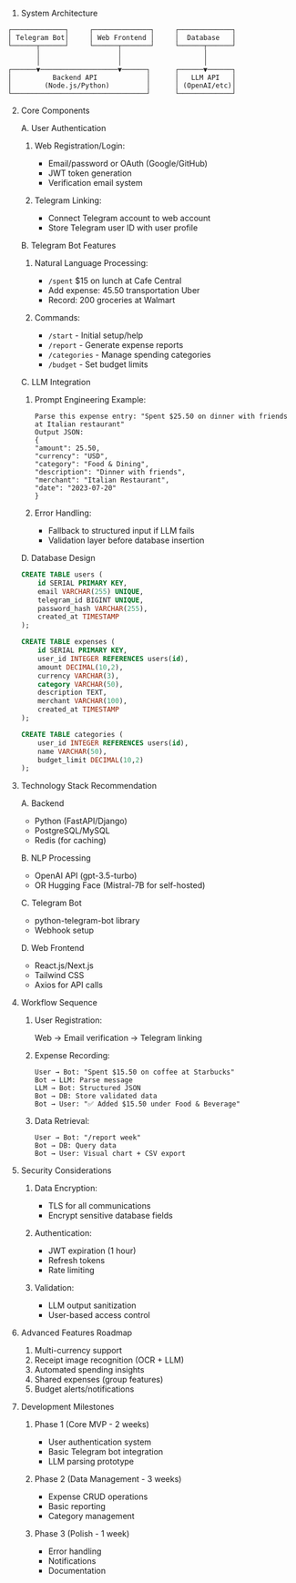 1. System Architecture

```text
┌─────────────┐     ┌──────────────┐     ┌─────────────┐
│ Telegram Bot│     │ Web Frontend │     │  Database   │
└──────┬──────┘     └──────┬───────┘     └──────┬──────┘
       │                   │                    │
       │                   │                    │
┌──────▼───────────────────▼──────┐      ┌──────▼──────┐
│          Backend API            │      │   LLM API   │
│        (Node.js/Python)         │      │ (OpenAI/etc)│
└─────────────────────────────────┘      └─────────────┘
```

2. Core Components
    
    A. User Authentication

    1. Web Registration/Login:
        
        * Email/password or OAuth (Google/GitHub)
        * JWT token generation
        * Verification email system

    2. Telegram Linking:
        * Connect Telegram account to web account
        * Store Telegram user ID with user profile

    B. Telegram Bot Features

    1. Natural Language Processing:
        * `/spent` $15 on lunch at Cafe Central
        * Add expense: 45.50 transportation Uber
        * Record: 200 groceries at Walmart
        
    2. Commands:
        * `/start` - Initial setup/help
        * `/report` - Generate expense reports
        * `/categories` - Manage spending categories
        * `/budget` - Set budget limits

    C. LLM Integration

    1. Prompt Engineering Example:
        ```text
        Parse this expense entry: "Spent $25.50 on dinner with friends at Italian restaurant"
        Output JSON:
        {
        "amount": 25.50,
        "currency": "USD",
        "category": "Food & Dining",
        "description": "Dinner with friends",
        "merchant": "Italian Restaurant",
        "date": "2023-07-20"
        }
        ```

    2. Error Handling:
        * Fallback to structured input if LLM fails
        * Validation layer before database insertion

    D. Database Design
    ```sql
    CREATE TABLE users (
        id SERIAL PRIMARY KEY,
        email VARCHAR(255) UNIQUE,
        telegram_id BIGINT UNIQUE,
        password_hash VARCHAR(255),
        created_at TIMESTAMP
    );

    CREATE TABLE expenses (
        id SERIAL PRIMARY KEY,
        user_id INTEGER REFERENCES users(id),
        amount DECIMAL(10,2),
        currency VARCHAR(3),
        category VARCHAR(50),
        description TEXT,
        merchant VARCHAR(100),
        created_at TIMESTAMP
    );

    CREATE TABLE categories (
        user_id INTEGER REFERENCES users(id),
        name VARCHAR(50),
        budget_limit DECIMAL(10,2)
    );
    ```

3. Technology Stack Recommendation

    A. Backend
    * Python (FastAPI/Django)
    * PostgreSQL/MySQL
    * Redis (for caching)

    B. NLP Processing
    * OpenAI API (gpt-3.5-turbo)
    * OR Hugging Face (Mistral-7B for self-hosted)

    C. Telegram Bot
    * python-telegram-bot library
    * Webhook setup

    D. Web Frontend
    * React.js/Next.js
    * Tailwind CSS
    * Axios for API calls

4. Workflow Sequence

    1. User Registration:
        
        Web → Email verification → Telegram linking

    2. Expense Recording:

        ```text
        User → Bot: "Spent $15.50 on coffee at Starbucks"
        Bot → LLM: Parse message
        LLM → Bot: Structured JSON
        Bot → DB: Store validated data
        Bot → User: "✅ Added $15.50 under Food & Beverage"
        ```

    3. Data Retrieval:

        ```text
        User → Bot: "/report week"
        Bot → DB: Query data
        Bot → User: Visual chart + CSV export
        ```

5. Security Considerations
    1. Data Encryption:
        * TLS for all communications
        * Encrypt sensitive database fields

    2. Authentication:
        * JWT expiration (1 hour)
        * Refresh tokens
        * Rate limiting

    3. Validation:
        * LLM output sanitization
        * User-based access control

6. Advanced Features Roadmap
    1. Multi-currency support
    2. Receipt image recognition (OCR + LLM)
    3. Automated spending insights
    4. Shared expenses (group features)
    5. Budget alerts/notifications

7. Development Milestones
    1. Phase 1 (Core MVP - 2 weeks)
        * User authentication system
        * Basic Telegram bot integration
        * LLM parsing prototype

    2. Phase 2 (Data Management - 3 weeks)
        * Expense CRUD operations
        * Basic reporting
        * Category management

    3. Phase 3 (Polish - 1 week)
        * Error handling
        * Notifications
        * Documentation
